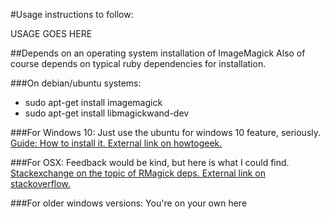 #Usage instructions to follow:

USAGE GOES HERE

##Depends on an operating system installation of ImageMagick
Also of course depends on typical ruby dependencies for installation.

###On debian/ubuntu systems:
- sudo apt-get install imagemagick
- sudo apt-get install libmagickwand-dev

###For Windows 10:
Just use the ubuntu for windows 10 feature, seriously.
[Guide: How to install it. External link on howtogeek.](https://www.howtogeek.com/249966/how-to-install-and-use-the-linux-bash-shell-on-windows-10/)

###For OSX:
Feedback would be kind, but here is what I could find.
[Stackexchange on the topic of RMagick deps. External link on stackoverflow.](http://stackoverflow.com/questions/13963404/rails-and-os-x-how-to-install-rmagick)

###For older windows versions:
You're on your own here
